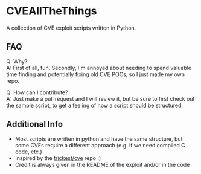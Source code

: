# CVEAllTheThings

A collection of CVE exploit scripts written in Python.

## FAQ

Q: Why?  
A: First of all, fun. 
   Secondly, I'm annoyed about needing to spend valuable time finding and potentially fixing old CVE POCs, so I just made my own repo.

Q: How can I contribute?  
A: Just make a pull request and I will review it, but be sure to first check out the sample script, to get a feeling of how a script should be structured.

## Additional Info
- Most scripts are written in python and have the same structure, but some CVEs require a different approach (e.g. if we need compiled C code, etc.)
- Inspired by the [trickest/cve](https://github.com/trickest/cve) repo :)
- Credit is always given in the README of the exploit and/or in the code
